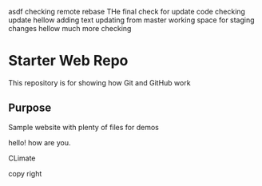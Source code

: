 asdf
checking remote rebase
THe final check for update code 
checking update
hellow
adding text
updating from master
working space
for staging
changes
hellow much more
checking
# Starter Web Repo

This repository is for showing how Git and GitHub work

## Purpose

Sample website with plenty of files for demos

hello! how are you.

CLimate

copy right